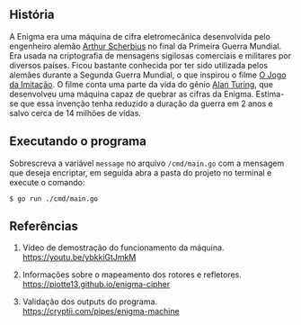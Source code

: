 ## História

A Enigma era uma máquina de cifra eletromecânica desenvolvida pelo engenheiro alemão [Arthur Scherbius](https://en.wikipedia.org/wiki/Arthur_Scherbius) no final da Primeira Guerra Mundial. Era usada na criptografia de mensagens sigilosas comerciais e militares por diversos países. Ficou bastante conhecida por ter sido utilizada pelos alemães durante a Segunda Guerra Mundial, o que inspirou o filme [O Jogo da Imitação](https://www.adorocinema.com/filmes/filme-198371/). O filme conta uma parte da vida do gênio [Alan Turing](https://en.wikipedia.org/wiki/Alan_Turing), que desenvolveu uma máquina capaz de quebrar as cifras da Enigma. Estima-se que essa invenção tenha reduzido a duração da guerra em 2 anos e salvo cerca de 14 milhões de vidas.

## Executando o programa

Sobrescreva a variável `message` no arquivo `/cmd/main.go` com a mensagem que deseja encriptar, em seguida abra a pasta do projeto no terminal e execute o comando:

```
$ go run ./cmd/main.go
```

## Referências

1. Vídeo de demostração do funcionamento da máquina.<br>
   https://youtu.be/ybkkiGtJmkM

3. Informações sobre o mapeamento dos rotores e refletores.<br>
   https://piotte13.github.io/enigma-cipher

4. Validação dos outputs do programa.<br>
   https://cryptii.com/pipes/enigma-machine
